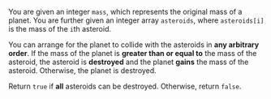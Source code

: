 You are given an integer `mass`, which represents the original mass of a planet. You are further given an integer array `asteroids`, where `asteroids[i]` is the mass of the `i`th asteroid.

You can arrange for the planet to collide with the asteroids in **any arbitrary order**. If the mass of the planet is **greater than or equal to** the mass of the asteroid, the asteroid is **destroyed** and the planet **gains** the mass of the asteroid. Otherwise, the planet is destroyed.

Return `true` if **all** asteroids can be destroyed. Otherwise, return `false`.